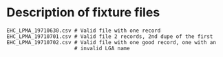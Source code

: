 Description of fixture files
============================

    EHC_LPMA_19710630.csv # Valid file with one record
    EHC_LPMA_19710701.csv # Valid file 2 records, 2nd dupe of the first
    EHC_LPMA_19710702.csv # Valid file with one good record, one with an
                          # invalid LGA name
